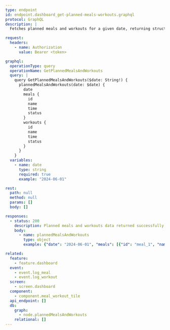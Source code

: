 ```yaml
---
type: endpoint
id: endpoint.dashboard_get-planned-meals-workouts.graphql
protocol: GraphQL
description: |
  Fetches planned meals and workouts for a given date, returning structured plan data for dashboard tiles and actions.

request:
  headers:
    - name: Authorization
      value: Bearer <token>

graphql:
  operationType: query
  operationName: GetPlannedMealsAndWorkouts
  query: |
    query GetPlannedMealsAndWorkouts($date: String!) {
      plannedMealsAndWorkouts(date: $date) {
        date
        meals {
          id
          name
          time
          status
        }
        workouts {
          id
          name
          time
          status
        }
      }
    }
  variables:
    - name: date
      type: string
      required: true
      example: "2024-06-01"

rest:
  path: null
  method: null
  params: []
  body: []

responses:
  - status: 200
    description: Planned meals and workouts data returned successfully.
    body:
      - name: plannedMealsAndWorkouts
        type: object
        example: {"date": "2024-06-01", "meals": [{"id": "meal_1", "name": "Breakfast", "time": "08:00", "status": "completed"}], "workouts": [{"id": "workout_1", "name": "Cardio", "time": "18:00", "status": "pending"}]}

related:
  feature:
    - feature.dashboard
  event:
    - event.log_meal
    - event.log_workout
  screen:
    - screen.dashboard
  component:
    - component.meal_workout_tile
  api_endpoint: []
  db:
    graph:
      - node.plannedMealsAndWorkouts
    relational: []
---
```

